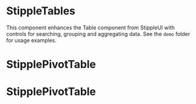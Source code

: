 # StippleTables

This component enhances the Table component from StippleUI with controls for searching, grouping and aggregating data.
 See the `demo` folder for usage examples.
# StipplePivotTable
# StipplePivotTable
